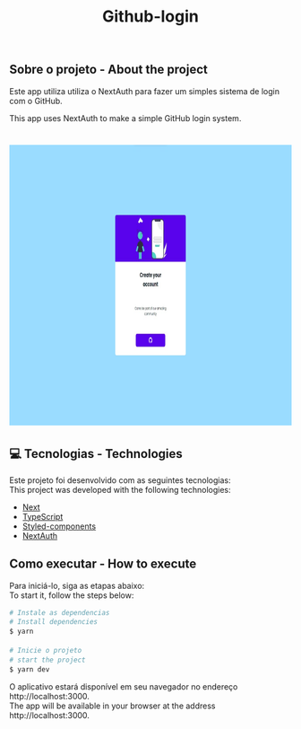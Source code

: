 <h1 align="center">
  <strong>Github-login</strong>
</h1>
<br>

## Sobre o projeto - About the project

Este app utiliza utiliza o NextAuth para fazer um simples sistema de login com o GitHub.

This app uses NextAuth to make a simple GitHub login system.


<h1 align="center" display="flex">
   <img height="500px" src=".github/gitlogin.jpg">
</h1>

## :computer: Tecnologias - Technologies 

Este projeto foi desenvolvido com as seguintes tecnologias:
<br>
This project was developed with the following technologies:

- [Next](https://nextjs.org/)
- [TypeScript](https://www.typescriptlang.org/)
- [Styled-components](https://styled-components.com/)
- [NextAuth](https://next-auth.js.org/)
  <br>

## Como executar - How to execute
Para iniciá-lo, siga as etapas abaixo:
<br>
To start it, follow the steps below:

```bash
# Instale as dependencias
# Install dependencies
$ yarn

# Inicie o projeto
# start the project
$ yarn dev
```
O aplicativo estará disponível em seu navegador no endereço http://localhost:3000.
<br>
The app will be available in your browser at the address http://localhost:3000.

<br>
